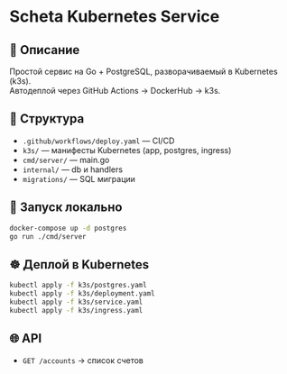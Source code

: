 # Scheta Kubernetes Service

## 🚀 Описание
Простой сервис на Go + PostgreSQL, разворачиваемый в Kubernetes (k3s).  
Автодеплой через GitHub Actions -> DockerHub -> k3s.

## 📂 Структура
- `.github/workflows/deploy.yaml` — CI/CD
- `k3s/` — манифесты Kubernetes (app, postgres, ingress)
- `cmd/server/` — main.go
- `internal/` — db и handlers
- `migrations/` — SQL миграции

## 🔧 Запуск локально
```bash
docker-compose up -d postgres
go run ./cmd/server
```

## ☸️ Деплой в Kubernetes
```bash
kubectl apply -f k3s/postgres.yaml
kubectl apply -f k3s/deployment.yaml
kubectl apply -f k3s/service.yaml
kubectl apply -f k3s/ingress.yaml
```

## 🌐 API
- `GET /accounts` → список счетов
